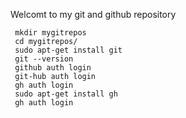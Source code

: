 Welcomt to my git and github repository

     mkdir mygitrepos
     cd mygitrepos/
     sudo apt-get install git
     git --version
     github auth login
     git-hub auth login
     gh auth login
     sudo apt-get install gh
     gh auth login
   


